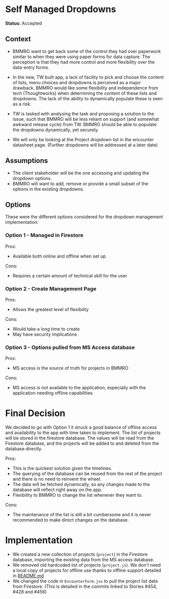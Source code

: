 # Self Managed Dropdowns

**Status:** Accepted

## Context
- BMMRO want to get back some of the control they had over paperwork similar to when they were using paper forms for data capture. The perception is that they had more control and more flexibility over the data-entry forms.

- In the new, TW built app, a lack of facility to pick and choose the content of lists, menu choices and dropdowns is perceived as a major drawback.
BMMRO would like some flexibility and independence from tech (Thoughtworks) when determining the content of these lists and dropdowns. The lack of the ability to dynamically populate these is seen as a risk.

- TW is  tasked with analysing the task and proposing a solution to the issue, such that BMMRO will be less reliant on support (and somewhat awkward release cycle) from TW.
BMMRO should be able to populate the dropdowns dynamically, yet securely.

- We will only be looking at the Project dropdown list in the encounter datasheet page. (Further dropdowns will be addressed at a later date)


## Assumptions
- The client stakeholder will be the one accessing and updating the dropdown options.
- BMMRO will want to add, remove or provide a small subset of the options in the existing dropdowns.

## Options

These were the different options considered for the dropdown management implementation:

### Option 1 - Managed in Firestore
Pros:
- Available both online and offline when set up

Cons:
- Requires a certain amount of technical skill for the user

### Option 2 - Create Management Page
Pros:
- Allows the greatest level of flexibility

Cons:
- Would take a long time to create
- May have security implications

### Option 3 - Options pulled from MS Access database
Pros:
- MS access is the source of truth for projects in BMMRO

Cons:
- MS access is not available to the application, especially with the application needing offline capabilities



# Final Decision

We decided to go with Option 1 it struck a good balance of offline access and availability to the app with time taken to implement.
The list of projects will be stored in the firestore database. The values will be read from the Firestore database, and the projects will be added to and deleted from the database directly.

Pros:
- This is the quickest solution given the timelines.
- The querying of the database can be reused from the rest of the project and there is no need to reinvent the wheel.
- The data will be fetched dynamically, so any changes made to the database will reflect right away on the app.
- Flexibility to BMMRO to change the list whenever they want to.

Cons:
- The maintenance of the list is still a bit cumbersome and it is never recommended to make direct changes on the database.


# Implementation
- We created a new collection of projects (`project`) in the Firestore database, importing the existing data from the MS access database.
- We removed old hardcoded list of projects (`project.js`). We don't need a local copy of projects for offline use thanks to offline support detailed in [README.md](../app/README.md)
- We changed the code in `EncounterForm.jsx` to pull the project list data from Firestore. (This is detailed in the commits linked to Stories #454, #428 and #456)

